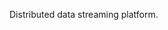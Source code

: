 Distributed data streaming platform.

<!-- 
Distributed streaming for real-time services.
Dynamic stream processing for data in motion.
Distributed streams for data in motion.

Data streaming platform for connected Apps.<br />
-------------
Build data streaming Apps<br /> that run anywhere.<br />
-------------
Programmable platform for data streaming Apps<br />
-------------
Programmable Platform for Data Streaming<br />
-------------
Data Streaming for Developers<br />
-->